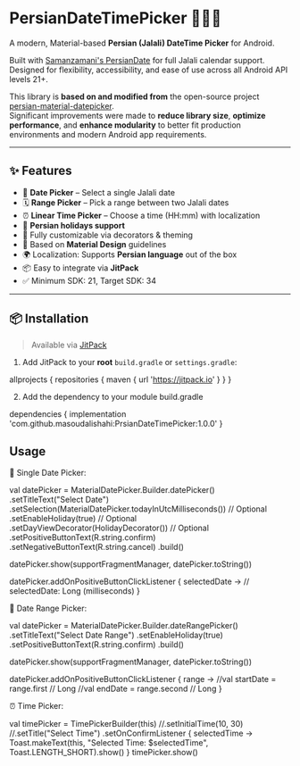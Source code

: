 # PersianDateTimePicker 📆🇮🇷

A modern, Material-based **Persian (Jalali) DateTime Picker** for Android.

Built with [Samanzamani's PersianDate](https://github.com/samanzamani/persianDate) for full Jalali calendar support. Designed for flexibility, accessibility, and ease of use across all Android API levels 21+.

This library is **based on and modified from** the open-source project [persian-material-datepicker](https://github.com/M-Erfan-Dm/persian-material-datepicker).  
Significant improvements were made to **reduce library size**, **optimize performance**, and **enhance modularity** to better fit production environments and modern Android app requirements.

---

## ✨ Features

- 📆 **Date Picker** – Select a single Jalali date
- 🗓 **Range Picker** – Pick a range between two Jalali dates
- ⏰ **Linear Time Picker** – Choose a time (HH:mm) with localization
- 🧠 **Persian holidays support**
- 🎨 Fully customizable via decorators & theming
- 🧩 Based on **Material Design** guidelines
- 🌍 Localization: Supports **Persian language** out of the box
- 📦 Easy to integrate via **JitPack**
- ✅ Minimum SDK: 21, Target SDK: 34

---

## 📦 Installation

> Available via [JitPack](https://jitpack.io)

1. Add JitPack to your **root** `build.gradle` or `settings.gradle`:

allprojects {
    repositories {
        maven { url 'https://jitpack.io' }
    }
}

2. Add the dependency to your module build.gradle

dependencies {
    implementation 'com.github.masoudalishahi:PrsianDateTimePicker:1.0.0'
}

## Usage
📆 Single Date Picker:

val datePicker = MaterialDatePicker.Builder.datePicker()
    .setTitleText("Select Date")
    .setSelection(MaterialDatePicker.todayInUtcMilliseconds())  // Optional
    .setEnableHoliday(true)  // Optional
    .setDayViewDecorator(HolidayDecorator()) // Optional
    .setPositiveButtonText(R.string.confirm)
    .setNegativeButtonText(R.string.cancel)
    .build()

datePicker.show(supportFragmentManager, datePicker.toString())

datePicker.addOnPositiveButtonClickListener { selectedDate ->
    // selectedDate: Long (milliseconds)
}

📆 Date Range Picker:

val datePicker = MaterialDatePicker.Builder.dateRangePicker()
    .setTitleText("Select Date Range")
    .setEnableHoliday(true)
    .setPositiveButtonText(R.string.confirm)
    .build()

datePicker.show(supportFragmentManager, datePicker.toString())

datePicker.addOnPositiveButtonClickListener { range ->
    //val startDate = range.first  // Long
    //val endDate = range.second   // Long
}

⏰ Time Picker:

val timePicker = TimePickerBuilder(this)
    //.setInitialTime(10, 30)
    //.setTitle("Select Time")
    .setOnConfirmListener { selectedTime ->
        Toast.makeText(this, "Selected Time: $selectedTime", Toast.LENGTH_SHORT).show()
    }
timePicker.show()






